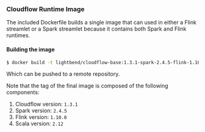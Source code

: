 ### Cloudflow Runtime Image

The included Dockerfile builds a single image that can used in either a Flink streamlet or a Spark streamlet because it contains both Spark and Flink runtimes.

#### Building the image

```bash
$ docker build -t lightbend/cloudflow-base:1.3.1-spark-2.4.5-flink-1.10.0-scala-2.12 .
```

Which can be pushed to a remote repository.

Note that the tag of the final image is composed of the following components:

1. Cloudflow version: `1.3.1`
2. Spark version: `2.4.5`
3. Flink version: `1.10.0`
4. Scala version: `2.12`
